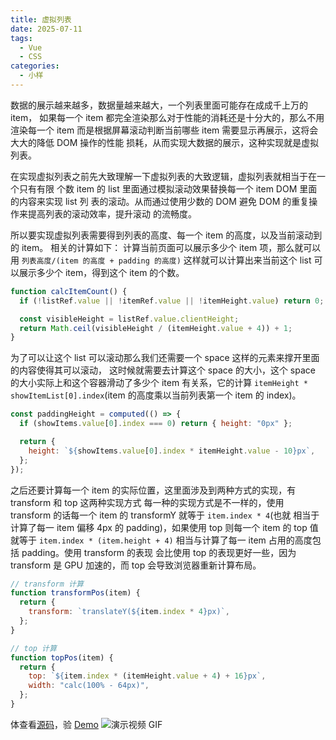 ```yaml
---
title: 虚拟列表
date: 2025-07-11
tags:
  - Vue
  - CSS
categories:
  - 小样
---
```


数据的展示越来越多，数据量越来越大，一个列表里面可能存在成成千上万的 item，
如果每一个 item 都完全渲染那么对于性能的消耗还是十分大的，那么不用渲染每一个 item
而是根据屏幕滚动判断当前哪些 item 需要显示再展示，这将会大大的降低 DOM 操作的性能
损耗，从而实现大数据的展示，这种实现就是虚拟列表。

<!-- more -->

在实现虚拟列表之前先大致理解一下虚拟列表的大致逻辑，虚拟列表就相当于在一个只有有限
个数 item 的 list 里面通过模拟滚动效果替换每一个 item DOM 里面的内容来实现 list 列
表的滚动。从而通过使用少数的 DOM 避免 DOM 的重复操作来提高列表的滚动效率，提升滚动
的流畅度。

所以要实现虚拟列表需要得到列表的高度、每一个 item 的高度，以及当前滚动到的 item。
相关的计算如下：
计算当前页面可以展示多少个 item 项，那么就可以用 `列表高度/(item 的高度 + padding 的高度)`
这样就可以计算出来当前这个 list 可以展示多少个 item，得到这个 item 的个数。

```js
function calcItemCount() {
  if (!listRef.value || !itemRef.value || !itemHeight.value) return 0;

  const visibleHeight = listRef.value.clientHeight;
  return Math.ceil(visibleHeight / (itemHeight.value + 4)) + 1;
}
```

为了可以让这个 list 可以滚动那么我们还需要一个 space 这样的元素来撑开里面的内容使得其可以滚动，
这时候就需要去计算这个 space 的大小，这个 space 的大小实际上和这个容器滑动了多少个 item
有关系，它的计算 `itemHeight * showItemList[0].index`(item 的高度乘以当前列表第一个 item 的 index)。

```js
const paddingHeight = computed(() => {
  if (showItems.value[0].index === 0) return { height: "0px" };

  return {
    height: `${showItems.value[0].index * itemHeight.value - 10}px`,
  };
});
```

之后还要计算每一个 item 的实际位置，这里面涉及到两种方式的实现，有 transform 和 top 这两种实现方式
每一种的实现方式是不一样的，使用 transform 的话每一个 item 的 transformY 就等于 `item.index * 4`(也就
相当于计算了每一 item 偏移 4px 的 padding)，如果使用 top 则每一个 item 的 top 值就等于
`item.index * (item.height + 4)` 相当与计算了每一 item 占用的高度包括 padding。使用 transform 的表现
会比使用 top 的表现更好一些，因为 transform 是 GPU 加速的，而 top 会导致浏览器重新计算布局。

```js
// transform 计算
function transformPos(item) {
  return {
    transform: `translateY(${item.index * 4}px)`,
  };
}

// top 计算
function topPos(item) {
  return {
    top: `${item.index * (itemHeight.value + 4) + 16}px`,
    width: "calc(100% - 64px)",
  };
}
```

体查看[源码](https://github.com/Fatpandac/DemoPlayground/tree/main/packages/virtualList)，验 <a href="/demo/virtualList.html">Demo</a>
![演示视频 GIF](/images/virtual_list.gif)

